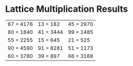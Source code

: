 # Lattice Multiplication Results

|   |   |   |
|---|---|---|
| 87 = 4176 | 13 = 182 | 45 = 2970 |
| 80 = 1840 | 41 = 3444 | 99 = 1485 |
| 55 = 2255 | 15 = 645 | 21 = 525 |
| 90 = 4590 | 91 = 8281 | 51 = 1173 |
| 60 = 3780 | 39 = 897 | 66 = 3168 |
